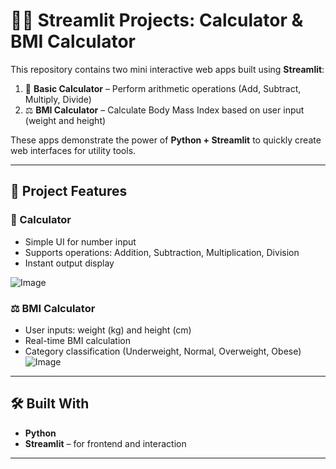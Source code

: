 
# 🔢🧮 Streamlit Projects: Calculator & BMI Calculator

This repository contains two mini interactive web apps built using **Streamlit**:

1. 🧮 **Basic Calculator** – Perform arithmetic operations (Add, Subtract, Multiply, Divide)
2. ⚖️ **BMI Calculator** – Calculate Body Mass Index based on user input (weight and height)

These apps demonstrate the power of **Python + Streamlit** to quickly create web interfaces for utility tools.

---

## 🚀 Project Features

### 🧮 Calculator
- Simple UI for number input
- Supports operations: Addition, Subtraction, Multiplication, Division
- Instant output display

![Image](https://github.com/user-attachments/assets/40ae9f28-ca7b-471d-bb19-89ad3e37d6c1)


### ⚖️ BMI Calculator
- User inputs: weight (kg) and height (cm)
- Real-time BMI calculation
- Category classification (Underweight, Normal, Overweight, Obese)
![Image](https://github.com/user-attachments/assets/77c30fab-8ebe-4719-8e2a-709d9bcce26d)
---

## 🛠 Built With

- **Python**
- **Streamlit** – for frontend and interaction

---




